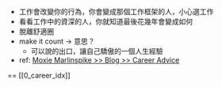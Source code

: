 - 工作會改變你的行為，你會變成那個工作框架的人，小心選工作
- 看看工作中的資深的人，你就知道最後花幾年會變成如何
- 脫離舒適圈
- make it count → 意思？
	- 可以說的出口，讓自己驕傲的一個人生經驗
- ref: [Moxie Marlinspike >> Blog >> Career Advice](https://moxie.org/2013/01/07/career-advice.html)






==
[[0_career_idx]]